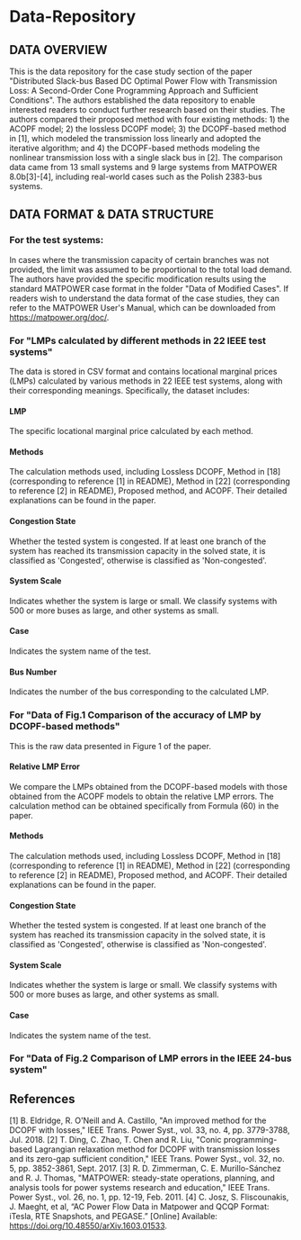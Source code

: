 # Data-Repository
## DATA OVERVIEW
This is the data repository for the case study section of the paper "Distributed Slack-bus Based DC Optimal Power Flow with Transmission Loss: A Second-Order Cone Programming Approach and Sufficient Conditions". The authors established the data repository to enable interested readers to conduct further research based on their studies. The authors compared their proposed method with four existing methods: 1) the ACOPF model; 2) the lossless DCOPF model; 3) the DCOPF-based method in [1], which modeled the transmission loss linearly and adopted the iterative algorithm; and 4) the DCOPF-based methods modeling the nonlinear transmission loss with a single slack bus in [2]. The comparison data came from 13 small systems and 9 large systems from MATPOWER 8.0b[3]-[4], including real-world cases such as the Polish 2383-bus systems. 

## DATA FORMAT & DATA STRUCTURE
### For the test systems:
In cases where the transmission capacity of certain branches was not provided, the limit was assumed to be proportional to the total load demand. The authors have provided the specific modification results using the standard MATPOWER case format in the folder "Data of Modified Cases". If readers wish to understand the data format of the case studies, they can refer to the MATPOWER User's Manual, which can be downloaded from https://matpower.org/doc/.

### For "LMPs calculated by different methods in 22 IEEE test systems"
The data is stored in CSV format and contains locational marginal prices (LMPs) calculated by various methods in 22 IEEE test systems, along with their corresponding meanings.   Specifically, the dataset includes:

#### LMP
The specific locational marginal price calculated by each method.
#### Methods
The calculation methods used, including Lossless DCOPF, Method in [18] (corresponding to reference [1] in README), Method in [22] (corresponding to reference [2] in README), Proposed method, and ACOPF. Their detailed explanations can be found in the paper.
#### Congestion State
Whether the tested system is congested. If at least one branch of the system has reached its transmission capacity in the solved state, it is classified as 'Congested', otherwise is classified as 'Non-congested'.
#### System Scale
Indicates whether the system is large or small. We classify systems with 500 or more buses as large, and other systems as small.
#### Case
Indicates the system name of the test.
#### Bus Number
Indicates the number of the bus corresponding to the calculated LMP.

### For "Data of Fig.1 Comparison of the accuracy of LMP by DCOPF-based methods"
This is the raw data presented in Figure 1 of the paper.
#### Relative LMP Error
We compare the LMPs obtained from the DCOPF-based models with those obtained from the ACOPF models to obtain the relative LMP errors. The calculation method can be obtained specifically from Formula (60) in the paper.
#### Methods
The calculation methods used, including Lossless DCOPF, Method in [18] (corresponding to reference [1] in README), Method in [22] (corresponding to reference [2] in README), Proposed method, and ACOPF. Their detailed explanations can be found in the paper.
#### Congestion State
Whether the tested system is congested. If at least one branch of the system has reached its transmission capacity in the solved state, it is classified as 'Congested', otherwise is classified as 'Non-congested'.
#### System Scale
Indicates whether the system is large or small. We classify systems with 500 or more buses as large, and other systems as small.
#### Case
Indicates the system name of the test.

### For "Data of Fig.2 Comparison of LMP errors in the IEEE 24-bus system"



## References
[1]	B. Eldridge, R. O'Neill and A. Castillo, "An improved method for the DCOPF with losses," IEEE Trans. Power Syst., vol. 33, no. 4, pp. 3779-3788, Jul. 2018.
[2]	T. Ding, C. Zhao, T. Chen and R. Liu, "Conic programming-based Lagrangian relaxation method for DCOPF with transmission losses and its zero-gap sufficient condition," IEEE Trans. Power Syst., vol. 32, no. 5, pp. 3852-3861, Sept. 2017.
[3]	R. D. Zimmerman, C. E. Murillo-Sánchez and R. J. Thomas, "MATPOWER: steady-state operations, planning, and analysis tools for power systems research and education," IEEE Trans. Power Syst., vol. 26, no. 1, pp. 12-19, Feb. 2011.
[4]	C. Josz, S. Fliscounakis, J. Maeght, et al, “AC Power Flow Data in Matpower and QCQP Format: iTesla, RTE Snapshots, and PEGASE.” [Online] Available: https://doi.org/10.48550/arXiv.1603.01533.
